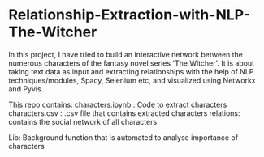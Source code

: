 # Relationship-Extraction-with-NLP-The-Witcher
In this project, I have tried to build an interactive network between the numerous characters of the fantasy novel series 'The Witcher'. It is about taking text data as input and extracting relationships with the help of NLP techniques/modules, Spacy, Selenium etc, and visualized using Networkx and Pyvis. 

This repo contains:
characters.ipynb : Code to extract characters
characters.csv : .csv file that contains extracted characters
relations: contains the social network of all characters 

Lib: Background function that is automated to analyse importance of characters



